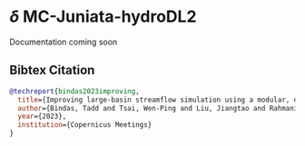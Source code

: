 # $\delta$ MC-Juniata-hydroDL2

Documentation coming soon

## Bibtex Citation

```bibtex
@techreport{bindas2023improving,
  title={Improving large-basin streamflow simulation using a modular, differentiable, learnable graph model for routing},
  author={Bindas, Tadd and Tsai, Wen-Ping and Liu, Jiangtao and Rahmani, Farshid and Feng, Dapeng and Bian, Yuchen and Lawson, Kathryn and Shen, Chaopeng},
  year={2023},
  institution={Copernicus Meetings}
}
```
